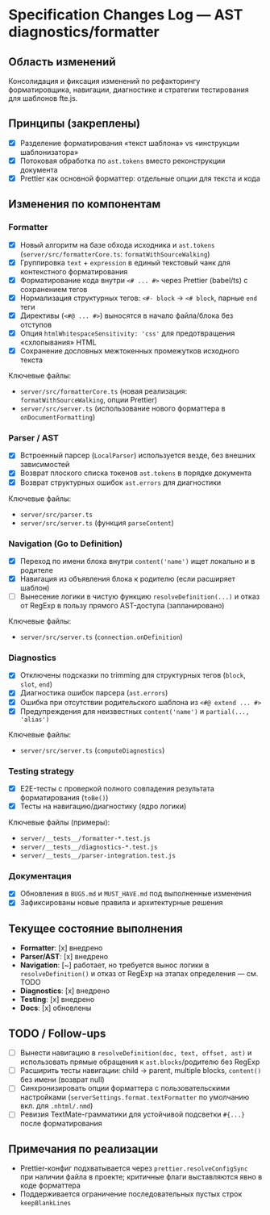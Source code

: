 # Specification Changes Log — AST diagnostics/formatter

## Область изменений
Консолидация и фиксация изменений по рефакторингу форматировщика, навигации, диагностике и стратегии тестирования для шаблонов fte.js.

## Принципы (закреплены)
- [x] Разделение форматирования «текст шаблона» vs «инструкции шаблонизатора»
- [x] Потоковая обработка по `ast.tokens` вместо реконструкции документа
- [x] Prettier как основной форматтер: отдельные опции для текста и кода

## Изменения по компонентам

### Formatter
- [x] Новый алгоритм на базе обхода исходника и `ast.tokens` (`server/src/formatterCore.ts`: `formatWithSourceWalking`)
- [x] Группировка `text` + `expression` в единый текстовый чанк для контекстного форматирования
- [x] Форматирование кода внутри `<# ... #>` через Prettier (babel/ts) с сохранением тегов
- [x] Нормализация структурных тегов: `<#- block` → `<# block`, парные `end` теги
- [x] Директивы (`<#@ ... #>`) выносятся в начало файла/блока без отступов
- [x] Опция `htmlWhitespaceSensitivity: 'css'` для предотвращения «схлопывания» HTML
- [x] Сохранение дословных межтокенных промежутков исходного текста

Ключевые файлы:
- `server/src/formatterCore.ts` (новая реализация: `formatWithSourceWalking`, опции Prettier)
- `server/src/server.ts` (использование нового форматтера в `onDocumentFormatting`)

### Parser / AST
- [x] Встроенный парсер (`LocalParser`) используется везде, без внешних зависимостей
- [x] Возврат плоского списка токенов `ast.tokens` в порядке документа
- [x] Возврат структурных ошибок `ast.errors` для диагностики

Ключевые файлы:
- `server/src/parser.ts`
- `server/src/server.ts` (функция `parseContent`)

### Navigation (Go to Definition)
- [x] Переход по имени блока внутри `content('name')` ищет локально и в родителе
- [x] Навигация из объявления блока к родителю (если расширяет шаблон)
- [ ] Вынесение логики в чистую функцию `resolveDefinition(...)` и отказ от RegExp в пользу прямого AST-доступа (запланировано)

Ключевые файлы:
- `server/src/server.ts` (`connection.onDefinition`)

### Diagnostics
- [x] Отключены подсказки по trimming для структурных тегов (`block`, `slot`, `end`)
- [x] Диагностика ошибок парсера (`ast.errors`)
- [x] Ошибка при отсутствии родительского шаблона из `<#@ extend ... #>`
- [x] Предупреждения для неизвестных `content('name')` и `partial(..., 'alias')`

Ключевые файлы:
- `server/src/server.ts` (`computeDiagnostics`)

### Testing strategy
- [x] E2E-тесты с проверкой полного совпадения результата форматирования (`toBe()`)
- [x] Тесты на навигацию/диагностику (ядро логики)

Ключевые файлы (примеры):
- `server/__tests__/formatter-*.test.js`
- `server/__tests__/diagnostics-*.test.js`
- `server/__tests__/parser-integration.test.js`

### Документация
- [x] Обновления в `BUGS.md` и `MUST_HAVE.md` под выполненные изменения
- [x] Зафиксированы новые правила и архитектурные решения

## Текущее состояние выполнения
- **Formatter**: [x] внедрено
- **Parser/AST**: [x] внедрено
- **Navigation**: [~] работает, но требуется вынос логики в `resolveDefinition()` и отказ от RegExp на этапах определения — см. TODO
- **Diagnostics**: [x] внедрено
- **Testing**: [x] внедрено
- **Docs**: [x] обновлены

## TODO / Follow-ups
- [ ] Вынести навигацию в `resolveDefinition(doc, text, offset, ast)` и использовать прямые обращения к `ast.blocks`/родителю без RegExp
- [ ] Расширить тесты навигации: child → parent, multiple blocks, `content()` без имени (возврат null)
- [ ] Синхронизировать опции форматтера с пользовательскими настройками (`serverSettings.format.textFormatter` по умолчанию вкл. для `.nhtml/.nmd`)
- [ ] Ревизия TextMate-грамматики для устойчивой подсветки `#{...}` после форматирования

## Примечания по реализации
- Prettier-конфиг подхватывается через `prettier.resolveConfigSync` при наличии файла в проекте; критичные флаги выставляются явно в коде форматтера
- Поддерживается ограничение последовательных пустых строк `keepBlankLines`
